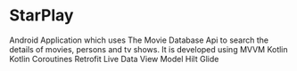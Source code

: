 # StarPlay
Android Application which uses The Movie Database Api to search the details of movies, persons and tv shows.  It is developed using 
MVVM 
Kotlin
Kotlin Coroutines
Retrofit
Live Data
View Model
Hilt
Glide


